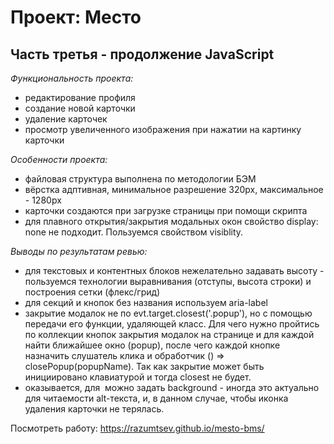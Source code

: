 # Проект: Место

## Часть третья - продолжение JavaScript

*Функциональность проекта:*
* редактирование профиля
* создание новой карточки
* удаление карточек
* просмотр увеличенного изображения при нажатии на картинку карточки


*Особенности проекта:*
* файловая структура выполнена по методологии БЭМ
* вёрстка адптивная, минимальное разрешение 320px, максимальное - 1280px
* карточки создаются при загрузке страницы при помощи скрипта
* для плавного открытия/закрытия модальных окон свойство display: none не подходит. Пользуемся свойством visiblity.

*Выводы по результатам ревью:*
* для текстовых и контентных блоков нежелательно задавать высоту - пользуемся технологии выравнивания (отступы, высота строки) и построения сетки (флекс/грид)
* для секций и кнопок без названия используем aria-label
* закрытие модалок не по evt.target.closest('.popup'), но с помощью передачи его функции, удаляющей класс. Для чего нужно пройтись по коллекции кнопок закрытия модалок на странице и для каждой найти ближайшее окно (popup), после чего каждой кнопке назначить слушатель клика и обработчик () => closePopup(popupName). Так как закрытие может быть инициировано клавиатурой и тогда closest не будет.
* оказывается, для <img> можно задать background - иногда это актуально для читаемости alt-текста, и, в данном случае, чтобы иконка удаления карточки не терялась.


Посмотреть работу: https://razumtsev.github.io/mesto-bms/
